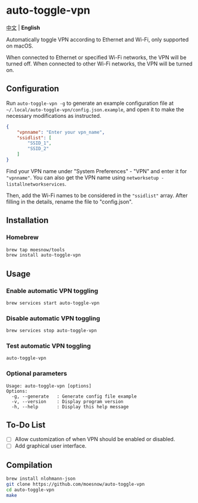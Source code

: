 # auto-toggle-vpn

[中文](./README.md) | **English**

Automatically toggle VPN according to Ethernet and Wi-Fi, only supported on macOS.

When connected to Ethernet or specified Wi-Fi networks, the VPN will be turned off. When connected to other Wi-Fi networks, the VPN will be turned on.

## Configuration

Run `auto-toggle-vpn -g` to generate an example configuration file at `~/.local/auto-toggle-vpn/config.json.example`, and open it to make the necessary modifications as instructed.

```json
{
    "vpnname": "Enter your vpn_name",
    "ssidlist": [
        "SSID_1",
        "SSID_2"
    ]
}
```

Find your VPN name under "System Preferences" - "VPN" and enter it for `"vpnname"`. You can also get the VPN name using `networksetup -listallnetworkservices`.

Then, add the Wi-Fi names to be considered in the `"ssidlist"` array. After filling in the details, rename the file to "config.json".

## Installation

### Homebrew

```zsh
brew tap moesnow/tools
brew install auto-toggle-vpn
```

## Usage

### Enable automatic VPN toggling

```zsh
brew services start auto-toggle-vpn
```

### Disable automatic VPN toggling

```zsh
brew services stop auto-toggle-vpn
```

### Test automatic VPN toggling

```zsh
auto-toggle-vpn
```

### Optional parameters

```shell
Usage: auto-toggle-vpn [options]
Options:
  -g, --generate   : Generate config file example
  -v, --version    : Display program version
  -h, --help       : Display this help message
```

## To-Do List

- [ ] Allow customization of when VPN should be enabled or disabled.
- [ ] Add graphical user interface.

## Compilation

```zsh
brew install nlohmann-json
git clone https://github.com/moesnow/auto-toggle-vpn
cd auto-toggle-vpn
make
```